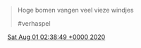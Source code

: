 > Hoge bomen vangen veel vieze windjes  
>   
> \#verhaspel

<img src="../../media/tweet.ico" width="12" /> [Sat Aug 01 02:38:49 +0000 2020](https://twitter.com/DromerDenker/status/1289390096022515715)
